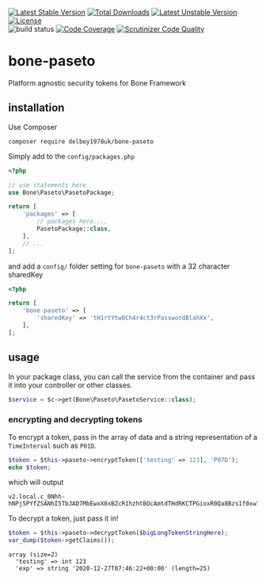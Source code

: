 [![Latest Stable Version](https://poser.pugx.org/delboy1978uk/bone-paseto/v/stable)](https://packagist.org/packages/delboy1978uk/bone-paseto) [![Total Downloads](https://poser.pugx.org/delboy1978uk/bone-paseto/downloads)](https://packagist.org/packages/delboy1978uk/bone-paseto) [![Latest Unstable Version](https://poser.pugx.org/delboy1978uk/bone-paseto/v/unstable)](https://packagist.org/packages/delboy1978uk/bone-paseto) [![License](https://poser.pugx.org/delboy1978uk/bone-paseto/license)](https://packagist.org/packages/delboy1978uk/bone-paseto)<br />
![build status](https://github.com/delboy1978uk/bone-paseto/actions/workflows/master.yml/badge.svg) [![Code Coverage](https://scrutinizer-ci.com/g/delboy1978uk/bone-paseto/badges/coverage.png?b=master)](https://scrutinizer-ci.com/g/delboy1978uk/bone-paseto/?branch=master) [![Scrutinizer Code Quality](https://scrutinizer-ci.com/g/delboy1978uk/bone-paseto/badges/quality-score.png?b=master)](https://scrutinizer-ci.com/g/delboy1978uk/bone-paseto/?branch=master)<br />

# bone-paseto
Platform agnostic security tokens for Bone Framework
## installation
Use Composer
```
composer require delboy1978uk/bone-paseto
```
Simply add to the `config/packages.php`
```php
<?php

// use statements here
use Bone\Paseto\PasetoPackage;

return [
    'packages' => [
        // packages here...,
        PasetoPackage::class,
    ],
    // ...
];
```
and add a `config/` folder setting for `bone-paseto` with a 32 character sharedKey
```php
<?php

return [
    'bone-paseto' => [
        'sharedKey' => 'tH1rtYtw0Ch4r4ct3rPasswordBlahXx',
    ],
];
```
## usage
In your package class, you can call the  service from the container and pass it into your controller or other classes.
```php
$service = $c->get(Bone\Paseto\PasetoService::class);
```
### encrypting and decrypting tokens
To encrypt a token, pass in the array of data and a string representation of a `TimeInterval` such as `P01D`.
```php
$token = $this->paseto->encryptToken(['testing' => 123], 'P07D');
echo $token;
```
which will output
```
v2.local.c_0Nhh-hNPj5PYfZSANhI5TbJAD7MbEwxX8xBZcR1hzhtBOcAmtdTHdRKCTPGioxR0Qa8Bzs1f0xw1BsGgr2mjb6RjnECYTMXHFNbF5q86lkvqWqOxRPYIc
```
To decrypt a token, just pass it in!
```php
$token = $this->paseto->decryptToken($bigLongTokenStringHere);
var_dump($token->getClaims());
```
```
array (size=2)
  'testing' => int 123
  'exp' => string '2020-12-27T07:46:22+00:00' (length=25)
```
